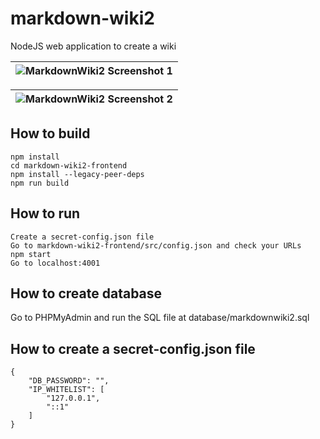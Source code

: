 # markdown-wiki2
NodeJS web application to create a wiki

| ![MarkdownWiki2 Screenshot 1](https://i.imgur.com/eIjqRZC.png) |
|-|

| ![MarkdownWiki2 Screenshot 2](https://i.imgur.com/Dkf7K3h.png) |
|-|

## How to build
```
npm install
cd markdown-wiki2-frontend
npm install --legacy-peer-deps
npm run build
```

## How to run
```
Create a secret-config.json file
Go to markdown-wiki2-frontend/src/config.json and check your URLs
npm start
Go to localhost:4001
```

## How to create database
Go to PHPMyAdmin and run the SQL file at database/markdownwiki2.sql

## How to create a secret-config.json file
```
{
    "DB_PASSWORD": "",
    "IP_WHITELIST": [
        "127.0.0.1",
        "::1"
    ]
}
```